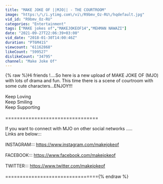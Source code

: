 ```yaml
---
title: "MAKE JOKE OF ||MJO|| - THE COURTROOM"
image: "https:\/\/i.ytimg.com\/vi\/R9bmv_Oz-RU\/hqdefault.jpg"
vid_id: "R9bmv_Oz-RU"
categories: "Entertainment"
tags: ["MAKE jokes of","MAKEJOKEOF14","MEHMAN NAWAZI"]
date: "2021-09-27T22:06:39+03:00"
vid_date: "2018-01-30T14:00:46Z"
duration: "PT6M41S"
viewcount: "61162868"
likeCount: "599527"
dislikeCount: "34795"
channel: "Make Joke Of"
---
```

{% raw %}Hi friends !....So here is a new upload of MAKE JOKE OF (MJO) with lots of drama and fun. This time there is a scene of courtroom with some cute characters...ENJOY!!!  <br /><br />Keep Loving <br />Keep Smiling <br />Keep Supporting<br /><br />================================<br /><br />If you want to connect with MJO on other social networks …..<br />Links are below:::<br /><br />INSTAGRAM:::  <a rel="nofollow" target="blank" href="https://www.instagram.com/makejokeof">https://www.instagram.com/makejokeof</a><br /><br />FACEBOOK:::  <a rel="nofollow" target="blank" href="https://www.facebook.com/makejokeof">https://www.facebook.com/makejokeof</a><br /><br />TWITTER:::  <a rel="nofollow" target="blank" href="https://www.twitter.com/makejokeof">https://www.twitter.com/makejokeof</a><br /><br />================================{% endraw %}
